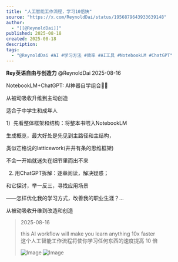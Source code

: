 ```yaml
---
title: "人工智能工作流程，学习10倍快"
source: "https://x.com/ReynoldDai/status/1956879643933639148"
author:
  - "[[@ReynoldDai]]"
published: 2025-08-18
created: 2025-08-18
description:
tags:
  - "@ReynoldDai #AI #学习方法 #效率 #AI工具 #NotebookLM #ChatGPT"
---
```

**Rey英语自由与创造力** @ReynoldDai 2025-08-16

NotebookLM+ChatGPT: AI神器自学组合💯🎯

从被动吸收升维到主动创造

适合于中学生和成年人

1）先看整体框架和结构：将整本书喂入NotebookLM

生成概览，最大好处是先见到主路径和主结构，

类似芒格说的latticework(井井有条的思维框架)

不会一开始就迷失在细节里而出不来

2) 用ChatGPT拆解：逐章阅读，解决疑惑；

和它探讨，举一反三，寻找应用场景

——怎样优化我的学习方式，改善我的职业生涯？...

从被动吸收升维到改造和创造

> 2025-08-16
> 
> this AI workflow will make you learn anything 10x faster  
> 这个人工智能工作流程将使你学习任何东西的速度提高 10 倍
> 
> ![Image](https://pbs.twimg.com/media/Gyg64eVbMAAEs2d?format=png&name=large) ![Image](https://pbs.twimg.com/media/GyfEbmBbYAAr0Zr?format=png&name=large)
